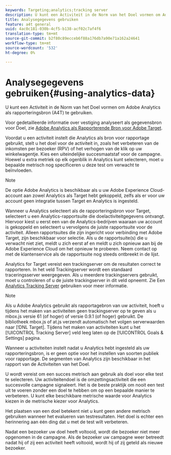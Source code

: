 ```yaml
---
keywords: Targeting;analytics;tracking server
description: U kunt een Activiteit in de Norm van het Doel vormen om Adobe Analytics als rapporteringsbron (A4T) te gebruiken.
title: Analysegegevens gebruiken
feature: a4t general
uuid: 4ac0c181-030b-4cf5-b138-acf02c7af4f6
translation-type: tm+mt
source-git-commit: b2f80c89ecceb6f88a176db7a90e71a162a24641
workflow-type: tm+mt
source-wordcount: '532'
ht-degree: 0%

---
```



# Analysegegevens gebruiken{#using-analytics-data}

U kunt een Activiteit in de Norm van het Doel vormen om Adobe Analytics als rapporteringsbron (A4T) te gebruiken.

Voor gedetailleerde informatie over vestiging analyseert als gegevensbron voor Doel, zie [Adobe Analytics als Rapporterende Bron voor Adobe Target](/help/c-integrating-target-with-mac/a4t/a4t.md).

Voordat u een activiteit instelt die Analytics als bron voor rapportage gebruikt, stelt u het doel voor de activiteit in, zoals het verbeteren van de inkomsten per bezoeker (RPV) of het verhogen van de klik op uw winkelwagentje. Kies een uiteindelijke succesmaatstaf voor de campagne. Hoewel u extra metriek op elk ogenblik in Analytics kunt selecteren, moet u bepaalde metrisch nog specificeren u deze test om verwacht te beïnvloeden.

>[!NOTE]
>
>De optie Adobe Analytics is beschikbaar als u uw Adobe Experience Cloud-account aan zowel Analytics als Target hebt gekoppeld, zelfs als er voor uw account geen integratie tussen Target en Analytics is ingesteld.

Wanneer u Analytics selecteert als de rapporteringsbron voor Target, selecteert u een Analytics-rapportsuite die doelactiviteitgegevens ontvangt. Hiervoor kiest u eerst een van de Analytics-bedrijven waaraan uw account is gekoppeld en selecteert u vervolgens de juiste rapportsuite voor de activiteit. Alleen rapportsuites die zijn ingericht voor verbinding met Adobe Target, zijn beschikbaar voor selectie. Als u de rapportsuite(s) die u verwacht niet ziet, meldt u zich eerst af en meldt u zich opnieuw aan bij de Adobe Experience Cloud om het opnieuw te proberen. Neem contact op met de klantenservice als de rapportsuite nog steeds ontbreekt in de lijst.

Analytics for Target vereist een trackingserver om de resultaten correct te rapporteren. In het veld Trackingserver wordt een standaard traceringsserver weergegeven. Als u meerdere trackingservers gebruikt, moet u controleren of u de juiste trackingserver in dit veld opneemt. Zie Een [Analytics Tracking Server](../../../c-integrating-target-with-mac/a4t/analytics-tracking-server.md#task_72077BA7E93C4A65A715A18F32228823) gebruiken voor meer informatie.

>[!NOTE]
>
>Als u Adobe Analytics gebruikt als rapportagebron van uw activiteit, hoeft u tijdens het maken van activiteiten geen trackingserver op te geven als u mbox.js versie 61 (of hoger) of versie 0.9.1 (of hoger) gebruikt. De bibliotheek mbox.js of at.js verzendt automatisch het volgen serverwaarden naar [!DNL Target]. Tijdens het maken van activiteiten kunt u het [!UICONTROL Tracking Server] veld leeg laten op de [!UICONTROL Goals & Settings] pagina.

Wanneer u activiteiten instelt nadat u Analytics hebt ingesteld als uw rapporteringsbron, is er geen optie voor het instellen van soorten publiek voor rapportage. De segmenten van Analytics zijn beschikbaar in het rapport van de Activiteiten van het Doel.

U wordt vereist om een succes metrisch aan gebruik als doel voor elke test te selecteren. Uw activiteitendoel is de omzettingsactiviteit die een succesvolle campagne signaleert. Het is de beste praktijk om nooit een test uit te voeren zonder een doel te hebben om op een bepaalde manier te verbeteren. U kunt elke beschikbare metrische waarde voor Analytics kiezen in de metrische kiezer voor Analytics.

Het plaatsen van een doel betekent niet u kunt geen andere metrisch gebruiken wanneer het evalueren van testresultaten. Het doel is echter een herinnering aan één ding dat u met de test wilt verbeteren.

Nadat een bezoeker uw doel heeft voltooid, wordt die bezoeker niet meer opgenomen in de campagne. Als de bezoeker uw campagne weer betreedt nadat hij of zij een activiteit heeft voltooid, wordt hij of zij geteld als nieuwe bezoeker.
